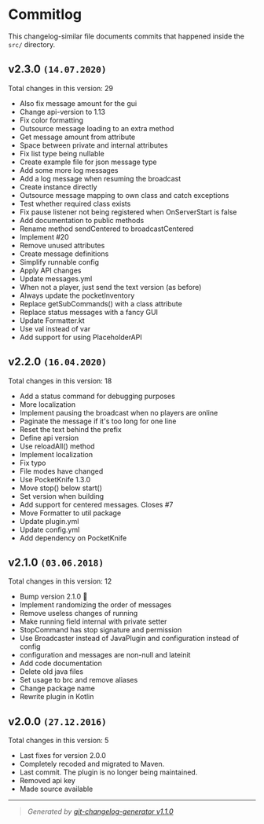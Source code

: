 # Commitlog
This changelog-similar file documents commits that happened inside the `src/` directory.

## v2.3.0 `(14.07.2020)`
Total changes in this version: 29

- Also fix message amount for the gui
- Change api-version to 1.13
- Fix color formatting
- Outsource message loading to an extra method
- Get message amount from attribute
- Space between private and internal attributes
- Fix list type being nullable
- Create example file for json message type
- Add some more log messages
- Add a log message when resuming the broadcast
- Create instance directly
- Outsource message mapping to own class and catch exceptions
- Test whether required class exists
- Fix pause listener not being registered when OnServerStart is false
- Add documentation to public methods
- Rename method sendCentered to broadcastCentered
- Implement #20
- Remove unused attributes
- Create message definitions
- Simplify runnable config
- Apply API changes
- Update messages.yml
- When not a player, just send the text version (as before)
- Always update the pocketInventory
- Replace getSubCommands() with a class attribute
- Replace status messages with a fancy GUI
- Update Formatter.kt
- Use val instead of var
- Add support for using PlaceholderAPI

## v2.2.0 `(16.04.2020)`
Total changes in this version: 18

- Add a status command for debugging purposes
- More localization
- Implement pausing the broadcast when no players are online
- Paginate the message if it's too long for one line
- Reset the text behind the prefix
- Define api version
- Use reloadAll() method
- Implement localization
- Fix typo
- File modes have changed
- Use PocketKnife 1.3.0
- Move stop() below start()
- Set version when building
- Add support for centered messages. Closes #7
- Move Formatter to util package
- Update plugin.yml
- Update config.yml
- Add dependency on PocketKnife

## v2.1.0 `(03.06.2018)`
Total changes in this version: 12

- Bump version 2.1.0 :tada:
- Implement randomizing the order of messages
- Remove useless changes of running
- Make running field internal with private setter
- StopCommand has stop signature and permission
- Use Broadcaster instead of JavaPlugin and configuration instead of config
- configuration and messages are non-null and lateinit
- Add code documentation
- Delete old java files
- Set usage to brc and remove aliases
- Change package name
- Rewrite plugin in Kotlin

## v2.0.0 `(27.12.2016)`
Total changes in this version: 5

- Last fixes for version 2.0.0
- Completely recoded and migrated to Maven.
- Last commit. The plugin is no longer being maintained.
- Removed api key
- Made source available

----

> *Generated by [git-changelog-generator v1.1.0](https://github.com/axelrindle/git-changelog-generator)*
